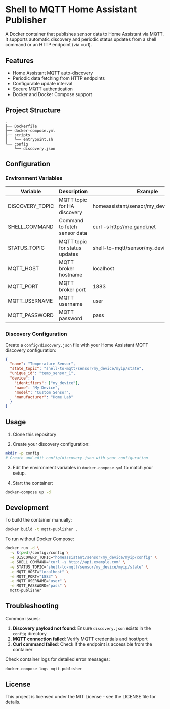 # Shell to MQTT Home Assistant Publisher

A Docker container that publishes sensor data to Home Assistant via MQTT. It supports automatic discovery and periodic status updates from a shell command or an HTTP endpoint (via curl).

## Features

- Home Assistant MQTT auto-discovery
- Periodic data fetching from HTTP endpoints
- Configurable update interval
- Secure MQTT authentication
- Docker and Docker Compose support

## Project Structure

```
.
├── Dockerfile
├── docker-compose.yml
├── scripts
│   └── entrypoint.sh
└── config
    └── discovery.json
```

## Configuration

### Environment Variables

| Variable | Description | Example |
|----------|-------------|---------|
| DISCOVERY_TOPIC | MQTT topic for HA discovery | homeassistant/sensor/my_device/myip/config |
| SHELL_COMMAND | Command to fetch sensor data | curl -s http://me.gandi.net |
| STATUS_TOPIC | MQTT topic for status updates | shell-to-mqtt/sensor/my_device/myip/state |
| MQTT_HOST | MQTT broker hostname | localhost |
| MQTT_PORT | MQTT broker port | 1883 |
| MQTT_USERNAME | MQTT username | user |
| MQTT_PASSWORD | MQTT password | pass |

### Discovery Configuration

Create a `config/discovery.json` file with your Home Assistant MQTT discovery configuration:

```json
{
  "name": "Temperature Sensor",
  "state_topic": "shell-to-mqtt/sensor/my_device/myip/state",
  "unique_id": "temp_sensor_1",
  "device": {
    "identifiers": ["my_device"],
    "name": "My Device",
    "model": "Custom Sensor",
    "manufacturer": "Home Lab"
  }
}
```

## Usage

1. Clone this repository

2. Create your discovery configuration:
```bash
mkdir -p config
# Create and edit config/discovery.json with your configuration
```

3. Edit the environment variables in `docker-compose.yml` to match your setup.

4. Start the container:
```bash
docker-compose up -d
```

## Development

To build the container manually:
```bash
docker build -t mqtt-publisher .
```

To run without Docker Compose:
```bash
docker run -d \
  -v $(pwd)/config:/config \
  -e DISCOVERY_TOPIC="homeassistant/sensor/my_device/myip/config" \
  -e SHELL_COMMAND="curl -s http://api.example.com" \
  -e STATUS_TOPIC="shell-to-mqtt/sensor/my_device/myip/state" \
  -e MQTT_HOST="localhost" \
  -e MQTT_PORT="1883" \
  -e MQTT_USERNAME="user" \
  -e MQTT_PASSWORD="pass" \
  mqtt-publisher
```

## Troubleshooting

Common issues:

1. **Discovery payload not found**: Ensure `discovery.json` exists in the `config` directory
2. **MQTT connection failed**: Verify MQTT credentials and host/port
3. **Curl command failed**: Check if the endpoint is accessible from the container

Check container logs for detailed error messages:
```bash
docker-compose logs mqtt-publisher
```

## License

This project is licensed under the MIT License - see the LICENSE file for details.
